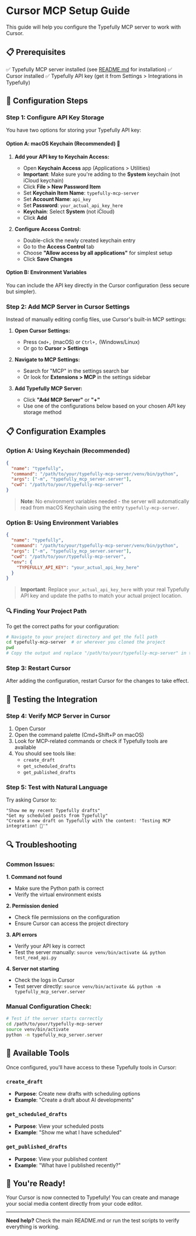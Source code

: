 # Cursor MCP Setup Guide

This guide will help you configure the Typefully MCP server to work with Cursor.

## 📋 Prerequisites

✅ Typefully MCP server installed (see [README.md](README.md) for installation)
✅ Cursor installed
✅ Typefully API key (get it from Settings > Integrations in Typefully)

## 🔧 Configuration Steps

### Step 1: Configure API Key Storage

You have two options for storing your Typefully API key:

#### Option A: macOS Keychain (Recommended) 🔐

1. **Add your API key to Keychain Access:**
   - Open **Keychain Access** app (Applications > Utilities)
   - **Important**: Make sure you're adding to the **System** keychain (not iCloud keychain)
   - Click **File > New Password Item**
   - Set **Keychain Item Name**: `typefully-mcp-server`
   - Set **Account Name**: `api_key`
   - Set **Password**: `your_actual_api_key_here`
   - **Keychain**: Select **System** (not iCloud)
   - Click **Add**

2. **Configure Access Control:**
   - Double-click the newly created keychain entry
   - Go to the **Access Control** tab
   - Choose **"Allow access by all applications"** for simplest setup
   - Click **Save Changes**

#### Option B: Environment Variables

You can include the API key directly in the Cursor configuration (less secure but simpler).

### Step 2: Add MCP Server in Cursor Settings

Instead of manually editing config files, use Cursor's built-in MCP settings:

1. **Open Cursor Settings:**
   - Press `Cmd+,` (macOS) or `Ctrl+,` (Windows/Linux)
   - Or go to **Cursor > Settings**

2. **Navigate to MCP Settings:**
   - Search for "MCP" in the settings search bar
   - Or look for **Extensions > MCP** in the settings sidebar

3. **Add Typefully MCP Server:**
   - Click **"Add MCP Server"** or **"+"**
   - Use one of the configurations below based on your chosen API key storage method

## 📋 Configuration Examples

### Option A: Using Keychain (Recommended)

```json
{
  "name": "typefully",
  "command": "/path/to/your/typefully-mcp-server/venv/bin/python",
  "args": ["-m", "typefully_mcp_server.server"],
  "cwd": "/path/to/your/typefully-mcp-server"
}
```

> **Note**: No environment variables needed - the server will automatically read from macOS Keychain using the entry `typefully-mcp-server`.

### Option B: Using Environment Variables

```json
{
  "name": "typefully",
  "command": "/path/to/your/typefully-mcp-server/venv/bin/python", 
  "args": ["-m", "typefully_mcp_server.server"],
  "cwd": "/path/to/your/typefully-mcp-server",
  "env": {
    "TYPEFULLY_API_KEY": "your_actual_api_key_here"
  }
}
```

> **Important**: Replace `your_actual_api_key_here` with your real Typefully API key and update the paths to match your actual project location.

### 🔍 Finding Your Project Path

To get the correct paths for your configuration:

```bash
# Navigate to your project directory and get the full path
cd typefully-mcp-server  # or wherever you cloned the project
pwd
# Copy the output and replace "/path/to/your/typefully-mcp-server" in the config above
```

### Step 3: Restart Cursor

After adding the configuration, restart Cursor for the changes to take effect.

## 🧪 Testing the Integration

### Step 4: Verify MCP Server in Cursor

1. Open Cursor
2. Open the command palette (Cmd+Shift+P on macOS)
3. Look for MCP-related commands or check if Typefully tools are available
4. You should see tools like:
   - `create_draft`
   - `get_scheduled_drafts` 
   - `get_published_drafts`

### Step 5: Test with Natural Language

Try asking Cursor to:

```
"Show me my recent Typefully drafts"
"Get my scheduled posts from Typefully"
"Create a new draft on Typefully with the content: 'Testing MCP integration! 🚀'"
```

## 🔍 Troubleshooting

### Common Issues:

**1. Command not found**
- Make sure the Python path is correct
- Verify the virtual environment exists

**2. Permission denied**
- Check file permissions on the configuration
- Ensure Cursor can access the project directory

**3. API errors**
- Verify your API key is correct
- Test the server manually: `source venv/bin/activate && python test_read_api.py`

**4. Server not starting**
- Check the logs in Cursor
- Test server directly: `source venv/bin/activate && python -m typefully_mcp_server.server`

### Manual Configuration Check:

```bash
# Test if the server starts correctly
cd /path/to/your/typefully-mcp-server
source venv/bin/activate
python -m typefully_mcp_server.server
```

## 📱 Available Tools

Once configured, you'll have access to these Typefully tools in Cursor:

### `create_draft`
- **Purpose**: Create new drafts with scheduling options
- **Example**: "Create a draft about AI developments"

### `get_scheduled_drafts` 
- **Purpose**: View your scheduled posts
- **Example**: "Show me what I have scheduled"

### `get_published_drafts`
- **Purpose**: View your published content
- **Example**: "What have I published recently?"

## 🎉 You're Ready!

Your Cursor is now connected to Typefully! You can create and manage your social media content directly from your code editor.

---

**Need help?** Check the main README.md or run the test scripts to verify everything is working. 
